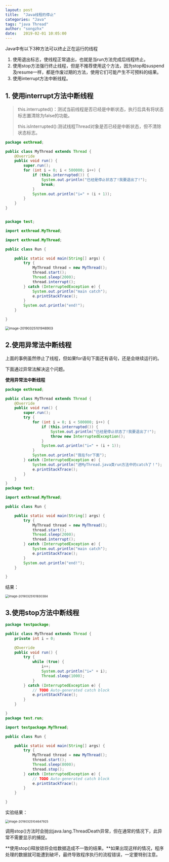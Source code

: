 ```yaml
---
layout: post
title:  "Java线程的停止"
categories: "Java"
tags: "java Thread"
author: "songzhx"
date:   2019-02-01 10:05:00
---
```


 Java中有以下3种方法可以终止正在运行的线程

1. 使用退出标志，使线程正常退出，也就是当run方法完成后线程终止。
2. 使用stop方法强行终止线程，但是不推荐使用这个方法，因为stop和suspend及resume一样，都是作废过期的方法，使用它们可能产生不可预料的结果。
3. 使用interrupt方法中断线程。



## 1. 使用interrupt方法中断线程

>this.interrupted()：测试当前线程是否已经是中断状态，执行后具有将状态标志置清除为false的功能。
>
>this.isInterrupted():测试线程Thread对象是否已经是中断状态，但不清除状态标志。



```java
package exthread;

public class MyThread extends Thread {
	@Override
	public void run() {
		super.run();
		for (int i = 0; i < 500000; i++) {
			if (this.interrupted()) {
				System.out.println("已经是停止状态了!我要退出了!");
				break;
			}
			System.out.println("i=" + (i + 1));
		}
	}
}


package test;

import exthread.MyThread;

import exthread.MyThread;

public class Run {

	public static void main(String[] args) {
		try {
			MyThread thread = new MyThread();
			thread.start();
			Thread.sleep(2000);
			thread.interrupt();
		} catch (InterruptedException e) {
			System.out.println("main catch");
			e.printStackTrace();
		}
		System.out.println("end!");
	}

}

```

<img src="https://tva1.sinaimg.cn/large/006y8mN6gy1g6fcrdye3dj309w0ewq3f.jpg" alt="image-20190325101948903" style="zoom:75%;" />

## 2.使用异常法中断线程

上面的事例虽然停止了线程，但如果for语句下面还有语句，还是会继续运行的。

下面通过异常法解决这个问题。

**使用异常法中断线程**

```java
package exthread;

public class MyThread extends Thread {
	@Override
	public void run() {
		super.run();
		try {
			for (int i = 0; i < 500000; i++) {
				if (this.interrupted()) {
					System.out.println("已经是停止状态了!我要退出了!");
					throw new InterruptedException();
				}
				System.out.println("i=" + (i + 1));
			}
			System.out.println("我在for下面");
		} catch (InterruptedException e) {
			System.out.println("进MyThread.java类run方法中的catch了！");
			e.printStackTrace();
		}
	}
}
package test;

import exthread.MyThread;

public class Run {

	public static void main(String[] args) {
		try {
			MyThread thread = new MyThread();
			thread.start();
			Thread.sleep(2000);
			thread.interrupt();
		} catch (InterruptedException e) {
			System.out.println("main catch");
			e.printStackTrace();
		}
		System.out.println("end!");
	}

}

```

结果：

<img src="https://tva1.sinaimg.cn/large/006y8mN6gy1g6fcrimufuj31260d4wfo.jpg" alt="image-20190325101830384" style="zoom: 67%;" />



## 3.使用stop方法中断线程

```java
package testpackage;

public class MyThread extends Thread {
	private int i = 0;

	@Override
	public void run() {
		try {
			while (true) {
				i++;
				System.out.println("i=" + i);
				Thread.sleep(1000);
			}
		} catch (InterruptedException e) {
			// TODO Auto-generated catch block
			e.printStackTrace();
		}
	}

}
package test.run;

import testpackage.MyThread;

public class Run {

	public static void main(String[] args) {
		try {
			MyThread thread = new MyThread();
			thread.start();
			Thread.sleep(8000);
			thread.stop();
		} catch (InterruptedException e) {
			// TODO Auto-generated catch block
			e.printStackTrace();
		}
	}

}
```

实验结果：

<img src="https://tva1.sinaimg.cn/large/006y8mN6gy1g6fcrj68m7j30zm09sgm8.jpg" alt="image-20190325104647925" style="zoom: 67%;" />

​	调用stop()方法时会抛出java.lang.ThreadDeath异常，但在通常的情况下，此异常不需要显示的捕捉。

​	**使用stop()释放锁将会给数据造成不一致的结果。**如果出现这样的情况，程序处理的数据就可能遭到破坏，最终导致程序执行的流程错误，一定要特别注意。

